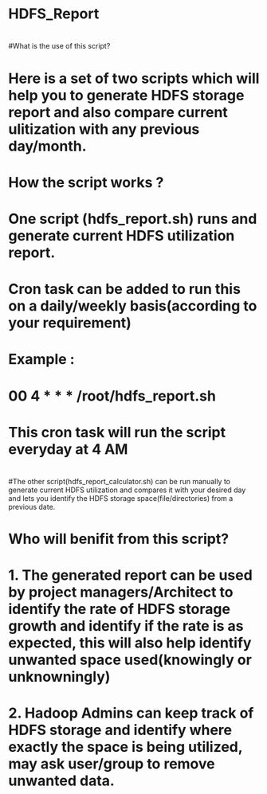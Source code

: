 # HDFS_Report
#
#What is the use of this script?
#
# Here is a set of two scripts which will help you to generate HDFS storage report and also compare current ulitization with any previous day/month.
#
# How the script works ?
# 
# One script (hdfs_report.sh) runs and generate current HDFS utilization report. 
# Cron task can be added to run this on a daily/weekly basis(according to your requirement)
# Example : 
# 00      4       *       *       *       /root/hdfs_report.sh
# This cron task will run the script everyday at 4 AM
# 
#The other script(hdfs_report_calculator.sh) can be run manually to generate current HDFS utilization and compares it with your desired day and lets you identify the HDFS storage space(file/directories) from a previous date.
#
# Who will benifit from this script?
#
# 1. The generated report can be used by project managers/Architect to identify the rate of HDFS storage growth and identify if the rate is as expected, this will also help identify unwanted space used(knowingly or unknowningly)
# 2. Hadoop Admins can keep track of HDFS storage and identify where exactly the space is being utilized, may ask user/group to remove unwanted data.

